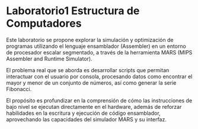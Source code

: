 # Laboratorio1 Estructura de Computadores

Este laboratorio se propone explorar la simulación y optimización de programas utilizando el lenguaje ensamblador (Assembler) en un entorno de procesador escalar segmentado, a través de la herramienta MARS (MIPS Assembler and Runtime Simulator).

El problema real que se aborda es desarrollar scripts que permitan interactuar con el usuario por consola, procesando datos como encontrar el mayor y menor de un conjunto de números, así como generar la serie Fibonacci.

El propósito es profundizar en la comprensión de cómo las instrucciones de bajo nivel se ejecutan directamente en el hardware, además de reforzar habilidades en la escritura y ejecución de código ensamblador, aprovechando las capacidades del simulador MARS y su interfaz.
